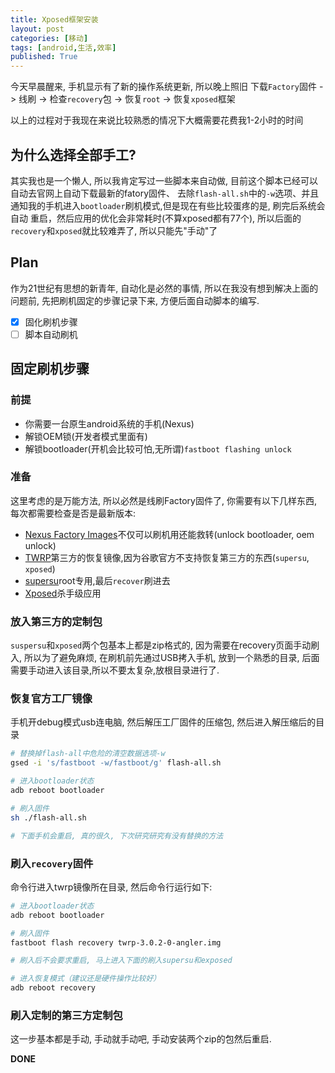 ```yaml
---
title: Xposed框架安装
layout: post
categories: [移动]
tags: [android,生活,效率]
published: True
---
```


今天早晨醒来, 手机显示有了新的操作系统更新, 所以晚上照旧 下载`Factory`固件 ->
线刷 -> 检查`recovery`包 -> 恢复`root` -> 恢复`xposed`框架

以上的过程对于我现在来说比较熟悉的情况下大概需要花费我1-2小时的时间

## 为什么选择全部手工?

其实我也是一个懒人, 所以我肯定写过一些脚本来自动做, 目前这个脚本已经可以自动去官网上自动下载最新的fatory固件、
去除`flash-all.sh`中的`-w`选项、并且通知我的手机进入`bootloader`刷机模式,但是现在有些比较蛋疼的是, 刷完后系统会自动
重启，然后应用的优化会非常耗时(不算xposed都有77个), 所以后面的`recovery`和`xposed`就比较难弄了, 所以只能先"手动"了

## Plan

作为21世纪有思想的新青年, 自动化是必然的事情, 所以在我没有想到解决上面的问题前, 先把刷机固定的步骤记录下来,
方便后面自动脚本的编写.

- [x] 固化刷机步骤
- [ ] 脚本自动刷机

## 固定刷机步骤

### 前提

- 你需要一台原生android系统的手机(Nexus)
- 解锁OEM锁(开发者模式里面有)
- 解锁bootloader(开机会比较可怕,无所谓)`fastboot flashing unlock`

### 准备

这里考虑的是万能方法, 所以必然是线刷Factory固件了, 你需要有以下几样东西, 每次都需要检查是否是最新版本:

- [Nexus Factory Images](https://developers.google.com/android/nexus/images)不仅可以刷机用还能救转(unlock bootloader, oem unlock)
- [TWRP](https://twrp.me/)第三方的恢复镜像,因为谷歌官方不支持恢复第三方的东西(`supersu`, `xposed`)
- [supersu](http://download.chainfire.eu/supersu)root专用,最后`recover`刷进去
- [Xposed](http://dl-xda.xposed.info/framework/)杀手级应用

### 放入第三方的定制包

`suspersu`和`xposed`两个包基本上都是zip格式的, 因为需要在recovery页面手动刷入, 所以为了避免麻烦, 在刷机前先通过USB拷入手机, 放到一个熟悉的目录,
后面需要手动进入该目录,所以不要太复杂,放根目录进行了.


### 恢复官方工厂镜像

手机开debug模式usb连电脑, 然后解压工厂固件的压缩包, 然后进入解压缩后的目录

```bash
# 替换掉flash-all中危险的清空数据选项-w
gsed -i 's/fastboot -w/fastboot/g' flash-all.sh

# 进入bootloader状态
adb reboot bootloader

# 刷入固件
sh ./flash-all.sh

# 下面手机会重启, 真的很久, 下次研究研究有没有替换的方法

```

### 刷入`recovery`固件

命令行进入twrp镜像所在目录, 然后命令行运行如下:

```bash
# 进入bootloader状态
adb reboot bootloader

# 刷入固件
fastboot flash recovery twrp-3.0.2-0-angler.img

# 刷入后不会要求重启, 马上进入下面的刷入supersu和exposed

# 进入恢复模式（建议还是硬件操作比较好）
adb reboot recovery
```

### 刷入定制的第三方定制包

这一步基本都是手动, 手动就手动吧, 手动安装两个zip的包然后重启.


**DONE**